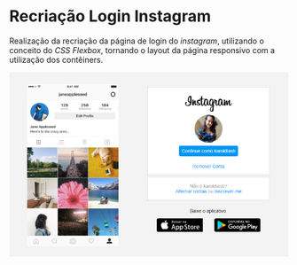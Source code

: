  # Recriação Login Instagram


 Realização da recriação da página de login do *instagram*, utilizando o conceito do *CSS Flexbox*, tornando o layout da página responsivo com a utilização dos contêiners.  

 ![](img/login-instagram.png)
